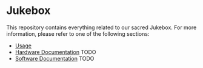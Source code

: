 # Jukebox

This repository contains everything related to our sacred Jukebox. For more information, please refer to one of the following sections:

- [Usage](https://tudo-makerspace.github.io/Jukebox/Docs/Usage.html)
- [Hardware Documentation]() TODO
- [Software Documentation]() TODO